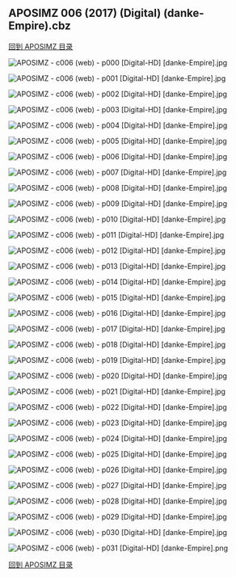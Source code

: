 ## APOSIMZ 006 (2017) (Digital) (danke-Empire).cbz


[回到 APOSIMZ 目录](https://github.com/alicewish/markdown/blob/master/series/APOSIMZ.md)


![APOSIMZ - c006 (web) - p000 [Digital-HD] [danke-Empire].jpg](https://wx1.sinaimg.cn/large/6a9fdecagy1fojkzm4aqdj21kw28ze81.jpg)

![APOSIMZ - c006 (web) - p001 [Digital-HD] [danke-Empire].jpg](https://wx1.sinaimg.cn/large/6a9fdecagy1fojkzsc0poj21kw28zb29.jpg)

![APOSIMZ - c006 (web) - p002 [Digital-HD] [danke-Empire].jpg](https://wx1.sinaimg.cn/large/6a9fdecagy1fojl021rg3j21kw28znp1.jpg)

![APOSIMZ - c006 (web) - p003 [Digital-HD] [danke-Empire].jpg](https://wx1.sinaimg.cn/large/6a9fdecagy1fojl0a10m1j21kw28zh96.jpg)

![APOSIMZ - c006 (web) - p004 [Digital-HD] [danke-Empire].jpg](https://wx1.sinaimg.cn/large/6a9fdecagy1fojl0j7wnbj21kw28z1ky.jpg)

![APOSIMZ - c006 (web) - p005 [Digital-HD] [danke-Empire].jpg](https://wx1.sinaimg.cn/large/6a9fdecagy1fojl0qc3tyj21kw28ze81.jpg)

![APOSIMZ - c006 (web) - p006 [Digital-HD] [danke-Empire].jpg](https://wx1.sinaimg.cn/large/6a9fdecagy1fojl0xizvgj21kw28ze81.jpg)

![APOSIMZ - c006 (web) - p007 [Digital-HD] [danke-Empire].jpg](https://wx1.sinaimg.cn/large/6a9fdecagy1fojl1ckimoj21kw28ze81.jpg)

![APOSIMZ - c006 (web) - p008 [Digital-HD] [danke-Empire].jpg](https://wx1.sinaimg.cn/large/6a9fdecagy1fojl1ntyiaj21kw28zhdt.jpg)

![APOSIMZ - c006 (web) - p009 [Digital-HD] [danke-Empire].jpg](https://wx1.sinaimg.cn/large/6a9fdecagy1fojl1zhfr9j21kw28zb29.jpg)

![APOSIMZ - c006 (web) - p010 [Digital-HD] [danke-Empire].jpg](https://wx1.sinaimg.cn/large/6a9fdecagy1fojl2jhb0gj21kw28zqv5.jpg)

![APOSIMZ - c006 (web) - p011 [Digital-HD] [danke-Empire].jpg](https://wx1.sinaimg.cn/large/6a9fdecagy1fojl2tmaqvj21kw28z7wh.jpg)

![APOSIMZ - c006 (web) - p012 [Digital-HD] [danke-Empire].jpg](https://wx1.sinaimg.cn/large/6a9fdecagy1fojl2zlbyvj21kw28zqlu.jpg)

![APOSIMZ - c006 (web) - p013 [Digital-HD] [danke-Empire].jpg](https://wx1.sinaimg.cn/large/6a9fdecagy1fojl3e9udzj21kw28z7wh.jpg)

![APOSIMZ - c006 (web) - p014 [Digital-HD] [danke-Empire].jpg](https://wx1.sinaimg.cn/large/6a9fdecagy1fojl3r0ti7j21kw28zb29.jpg)

![APOSIMZ - c006 (web) - p015 [Digital-HD] [danke-Empire].jpg](https://wx1.sinaimg.cn/large/6a9fdecagy1fojl441pgoj21kw28ze81.jpg)

![APOSIMZ - c006 (web) - p016 [Digital-HD] [danke-Empire].jpg](https://wx1.sinaimg.cn/large/6a9fdecagy1fojl4i6lm8j21kw28z7wh.jpg)

![APOSIMZ - c006 (web) - p017 [Digital-HD] [danke-Empire].jpg](https://wx1.sinaimg.cn/large/6a9fdecagy1fojl4p9hifj21kw28z1kx.jpg)

![APOSIMZ - c006 (web) - p018 [Digital-HD] [danke-Empire].jpg](https://wx1.sinaimg.cn/large/6a9fdecagy1fojl4xxcruj21kw28z7w3.jpg)

![APOSIMZ - c006 (web) - p019 [Digital-HD] [danke-Empire].jpg](https://wx1.sinaimg.cn/large/6a9fdecagy1fojl53ap98j21kw28zkjl.jpg)

![APOSIMZ - c006 (web) - p020 [Digital-HD] [danke-Empire].jpg](https://wx1.sinaimg.cn/large/6a9fdecagy1fojl5axgjdj21kw28zx6p.jpg)

![APOSIMZ - c006 (web) - p021 [Digital-HD] [danke-Empire].jpg](https://wx1.sinaimg.cn/large/6a9fdecagy1fojl5g2dekj21kw28zhdt.jpg)

![APOSIMZ - c006 (web) - p022 [Digital-HD] [danke-Empire].jpg](https://wx1.sinaimg.cn/large/6a9fdecagy1fojl5s5qv6j21kw28zqv5.jpg)

![APOSIMZ - c006 (web) - p023 [Digital-HD] [danke-Empire].jpg](https://wx1.sinaimg.cn/large/6a9fdecagy1fojl6b5lbxj21kw28z7wi.jpg)

![APOSIMZ - c006 (web) - p024 [Digital-HD] [danke-Empire].jpg](https://wx1.sinaimg.cn/large/6a9fdecagy1fojl6ibyxuj21kw28zase.jpg)

![APOSIMZ - c006 (web) - p025 [Digital-HD] [danke-Empire].jpg](https://wx1.sinaimg.cn/large/6a9fdecagy1fojl700eraj21kw28z1ky.jpg)

![APOSIMZ - c006 (web) - p026 [Digital-HD] [danke-Empire].jpg](https://wx1.sinaimg.cn/large/6a9fdecagy1fojl7bvdw4j21kw28z4qp.jpg)

![APOSIMZ - c006 (web) - p027 [Digital-HD] [danke-Empire].jpg](https://wx1.sinaimg.cn/large/6a9fdecagy1fojl7q0upij21kw28zqv5.jpg)

![APOSIMZ - c006 (web) - p028 [Digital-HD] [danke-Empire].jpg](https://wx1.sinaimg.cn/large/6a9fdecagy1fojl7xigczj21kw28zqv5.jpg)

![APOSIMZ - c006 (web) - p029 [Digital-HD] [danke-Empire].jpg](https://wx1.sinaimg.cn/large/6a9fdecagy1fojl8fbfcnj21kw28z7wi.jpg)

![APOSIMZ - c006 (web) - p030 [Digital-HD] [danke-Empire].jpg](https://wx1.sinaimg.cn/large/6a9fdecagy1fojl914q8yj21kw28z4qq.jpg)

![APOSIMZ - c006 (web) - p031 [Digital-HD] [danke-Empire].png](https://wx1.sinaimg.cn/large/6a9fdecagy1flwuri7xzij21kw28z0ou.jpg)

[回到 APOSIMZ 目录](https://github.com/alicewish/markdown/blob/master/series/APOSIMZ.md)

